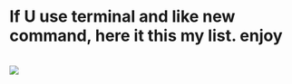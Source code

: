 # If U use terminal and like new command, here it this my list. enjoy
<br/>
<img src="https://img.shields.io/badge/mac%20os-000000?style=for-the-badge&logo=macos&logoColor=F0F0F0" />

